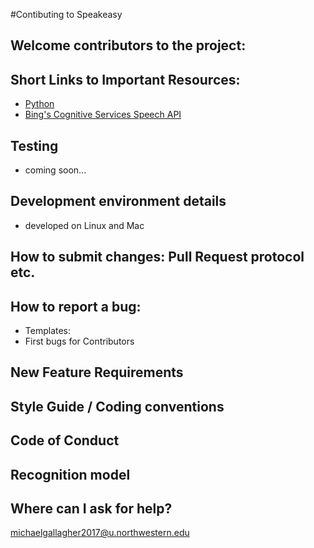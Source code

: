 #Contibuting to Speakeasy

## Welcome contributors to the project:

## Short Links to Important Resources:
* [Python](https://docs.python.org/2.7/)
* [Bing's Cognitive Services Speech API](https://www.microsoft.com/cognitive-services/en-us/speech-api)


## Testing
* coming soon...

## Development environment details
* developed on Linux and Mac

## How to submit changes: Pull Request protocol etc.

## How to report a bug:
* Templates:
* First bugs for Contributors

## New Feature Requirements

## Style Guide / Coding conventions

## Code of Conduct

## Recognition model

## Where can I ask for help?
michaelgallagher2017@u.northwestern.edu
